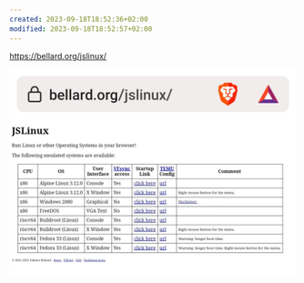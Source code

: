 ```yaml
---
created: 2023-09-18T18:52:36+02:00
modified: 2023-09-18T18:52:57+02:00
---
```


https://bellard.org/jslinux/

![Image](../_asset/4ffa63a26395a584f0c3af13b918612b.jpg)
